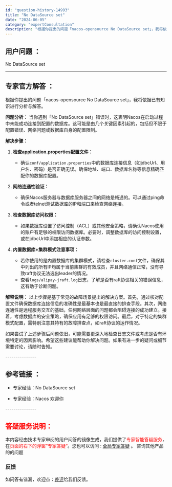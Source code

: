 ```yaml
---
id: "question-history-14993"
title: "No DataSource set"
date: "2024-06-05"
category: "expertConsultation"
description: "根据你提出的问题「nacos-opensource No DataSource set」，我将依据已有知识进行分析与解答。**问题分析：**当你遇到「No DataSource set」错误时，这表明Nacos在启动过程中未能成功连接到配置的数据库。这可能是由几个关键因素引起的，包括但不限于配置错误"
---
```


## 用户问题 ： 
 No DataSource set  

---------------
## 专家官方解答 ：

根据你提出的问题「nacos-opensource No DataSource set」，我将依据已有知识进行分析与解答。

**问题分析：**
当你遇到「No DataSource set」错误时，这表明Nacos在启动过程中未能成功连接到配置的数据库。这可能是由几个关键因素引起的，包括但不限于配置错误、网络问题或数据库自身的配置限制。

**解决步骤：**

1. **检查application.properties配置文件：**
   - 确认`conf/application.properties`中的数据库连接信息（如jdbcUrl、用户名、密码）是否正确无误。确保地址、端口、数据库名称等信息精确匹配你的数据库配置。
   
2. **网络连通性验证：**
   - 确保Nacos服务器与数据库服务器之间的网络是畅通的。可以通过ping命令或者telnet测试数据库的IP和端口来检查网络连接。

3. **检查数据库访问权限：**
   - 如果数据库设置了访问控制（ACL）或其他安全策略，请确认Nacos使用的账户有足够的权限访问数据库。必要时，调整数据库的访问控制设置，或在jdbcUrl中添加相应的认证参数。

4. **内置数据库+集群模式注意事项：**
   - 若你使用的是内置数据库的集群模式，请检查`cluster.conf`文件，确保其中列出的所有IP均属于当前集群的有效成员，并且网络通信正常，没有导致raft协议无法选出leader的情况。
   - 查看`logs/alipay-jraft.log`日志，了解是否有raft协议相关的错误信息，这有助于诊断问题。

**解释说明：**
以上步骤是基于常见的故障场景提出的解决方案。首先，通过核对配置文件确保数据库连接信息的准确性是最基本也是最直接的排查手段。其次，网络连通性是远程服务交互的基础，任何网络层面的问题都会阻碍连接的成功建立。接着，考虑数据库的安全策略，确保应用有足够的权限访问。最后，对于特定的集群模式配置，需特别注意其特有的故障排查点，如raft协议的运作情况。

如果尝试了上述步骤后问题依旧，可能需要更深入地检查日志文件或考虑是否有环境特定的因素影响。希望这些建议能帮助你解决问题。如果有进一步的疑问或细节需要讨论，请随时告知。


<font color="#949494">---------------</font> 


## 参考链接 ：

* 专家经验：No DataSource set 
 
 * 专家经验：Nacos 欢迎你 


 <font color="#949494">---------------</font> 
 


## <font color="#FF0000">答疑服务说明：</font> 

本内容经由技术专家审阅的用户问答的镜像生成，我们提供了<font color="#FF0000">专家智能答疑服务</font>，在<font color="#FF0000">页面的右下的浮窗”专家答疑“</font>。您也可以访问 : [全局专家答疑](https://answer.opensource.alibaba.com/docs/intro) 。 咨询其他产品的的问题

### 反馈
如问答有错漏，欢迎点：[差评](https://ai.nacos.io/user/feedbackByEnhancerGradePOJOID?enhancerGradePOJOId=15046)给我们反馈。
